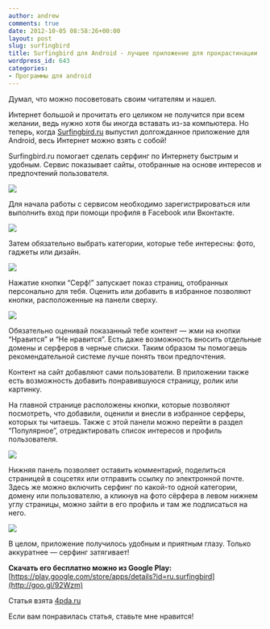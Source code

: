 ```yaml
---
author: andrew
comments: true
date: 2012-10-05 08:58:26+00:00
layout: post
slug: surfingbird
title: Surfingbird для Android - лучшее приложение для прокрастинации
wordpress_id: 643
categories:
- Программы для android
---
```


Думал, что можно посоветовать своим читателям и нашел.





Интернет большой и прочитать его целиком не получится при всем желании, ведь нужно хотя бы иногда вставать из-за компьютера. Но теперь, когда [Surfingbird.ru](http://goo.gl/AvrBD) выпустил долгожданное приложение для Android, весь Интернет можно взять с собой!





Surfingbird.ru помогает сделать серфинг по Интернету быстрым и удобным. Сервис показывает сайты, отобранные на основе интересов и предпочтений пользователя.





![](http://s.4pda.ru/wp-content/uploads/2012/10/screenshot_2012-09-28-16-52-41-480x299.png)


<!-- more -->


Для начала работы с сервисом необходимо зарегистрироваться или выполнить вход при помощи профиля в Facebook или Вконтакте.





![](http://s.4pda.ru/wp-content/uploads/2012/10/screenshot_2012-09-28-16-54-10-480x299.png)





Затем обязательно выбрать категории, которые тебе интересны: фото, гаджеты или дизайн.





![](http://s.4pda.ru/wp-content/uploads/2012/10/screenshot_2012-09-28-16-55-14-480x299.png)




Нажатие кнопки “Серф!” запускает показ страниц, отобранных персонально для тебя. Оценить или добавить в избранное позволяют кнопки, расположенные на панели сверху.





![](http://s.4pda.ru/wp-content/uploads/2012/10/screenshot_2012-09-28-17-00-32-480x299.png)





Обязательно оценивай показанный тебе контент — жми на кнопки “Нравится” и “Не нравится”. Есть даже возможность вносить отдельные домены и серферов в черные списки. Таким образом ты помогаешь рекомендательной системе лучше понять твои предпочтения.





Контент на сайт добавляют сами пользователи. В приложении также есть возможность добавить понравившуюся страницу, ролик или картинку.





На главной странице расположены кнопки, которые позволяют посмотреть, что добавили, оценили и внесли в избранное серферы, которых ты читаешь. Также с этой панели можно перейти в раздел “Популярное”, отредактировать список интересов и профиль пользователя.





![](http://s.4pda.ru/wp-content/uploads/2012/10/screenshot_2012-09-28-17-01-09-480x299.png)



Нижняя панель позволяет оставить комментарий, поделиться страницей в соцсетях или отправить ссылку по электронной почте. Здесь же можно включить серфинг по какой-то одной категории, домену или пользователю, а кликнув на фото сёрфера в левом нижнем углу страницы, можно зайти в его профиль и там же подписаться на него.





![](http://s.4pda.ru/wp-content/uploads/2012/10/screenshot_2012-09-28-17-02-36-480x299.png)





В целом, приложение получилось удобным и приятным глазу. Только аккуратнее — серфинг затягивает!





**Скачать его бесплатно можно из Google Play:** [https://play.google.com/store/apps/details?id=ru.surfingbird](http://goo.gl/92Wzm)





Статья взята [4pda.ru](http://4pda.ru/2012/10/01/73395/#more-73395)





Если вам понравилась статья, ставьте мне нравится!
